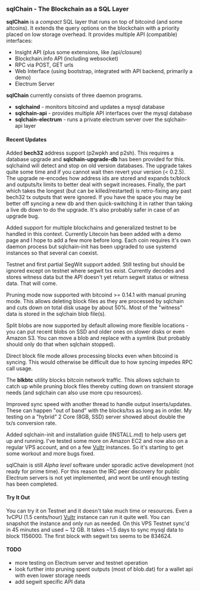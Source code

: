 ### sqlChain - The Blockchain as a SQL Layer

**sqlChain** is a *compact* SQL layer that runs on top of bitcoind (and some altcoins). It extends the query options on the blockchain with a priority placed on low storage overhead. It provides multiple API (compatible) interfaces:

- Insight API (plus some extensions, like /api/closure)
- Blockchain.info API (including websocket)
- RPC via POST, GET urls
- Web Interface (using bootstrap, integrated with API backend, primarily a demo)
- Electrum Server

**sqlChain** currently consists of three daemon programs.

- **sqlchaind**             - monitors bitcoind and updates a mysql database
- **sqlchain-api**          - provides multiple API interfaces over the mysql database
- **sqlchain-electrum**     - runs a private electrum server over the sqlchain-api layer

#### Recent Updates

Added **bech32** address support (p2wpkh and p2sh). This requires a database upgrade and **sqlchain-upgrade-db** has been provided for this. sqlchaind will detect and stop on old version databases. The upgrade takes quite some time and if you cannot wait then revert your version (< 0.2.5). The upgrade re-encodes how address ids are stored and expands tx/block and outputs/tx limits to better deal with segwit increases. Finally, the part which takes the longest (but can be killed/restarted) is retro-fixing any past bech32 tx outputs that were ignored. If you have the space you may be better off syncing a new db and then quick-switching it in rather than taking a live db down to do the upgrade. It's also probably safer in case of an upgrade bug.

Added support for multiple blockchains and generalized testnet to be handled in this context. Currently Litecoin has been added with a demo page and I hope to add a few more before long. Each coin requires it's own daemon process but sqlchain-init has been upgraded to use systemd instances so that several can coexist.

Testnet and first partial SegWit support added. Still testing but should be ignored except on testnet where segwit txs exist. Currently decodes and stores witness data but the API doesn't yet return segwit status or witness data. That will come.

Pruning mode now supported with bitcoind >= 0.14.1 with manual pruning mode. This allows deleting block files as they are processed by sqlchain and cuts down on total disk usage by about 50%. Most of the "witness" data is stored in the sqlchain blob file(s). 

Split blobs are now supported by default allowing more flexible locations - you can put recent blobs on SSD and older ones on slower disks or even Amazon S3. You can move a blob and replace with a symlink (but probably should only do that when sqlchain stopped).

Direct block file mode allows processing blocks even when bitcoind is syncing. This would otherwise be difficult due to how syncing impedes RPC call usage. 

The **blkbtc** utility blocks bitcoin network traffic. This allows sqlchain to catch up while pruning block files thereby cutting down on transient storage needs (and sqlchain can also use more cpu resources).

Improved sync speed with another thread to handle output inserts/updates. These can happen "out of band" with the blocks/txs as long as in order. My testing on a "hybrid" 2 Core (8GB, SSD) server showed about double the tx/s conversion rate. 

Added sqlchain-init and installation guide (INSTALL.md) to help users get up and running. I've tested some more on Amazon EC2 and now also on a regular VPS account, and on a few [Vultr](http://www.vultr.com/?ref=7087266) instances. So it's starting to get some workout and more bugs fixed.  

sqlChain is still *Alpha level* software under sporadic active development (not ready for prime time). For this reason the IRC peer discovery for public Electrum servers is not yet implemented, and wont be until enough testing has been completed.

#### Try It Out

You can try it on Testnet and it doesn't take much time or resources. Even a 1vCPU (1.5 cents/hour) [Vultr](http://www.vultr.com/?ref=7087266) instance can run it quite well. You can snapshot the instance and only run as needed. On this VPS Testnet sync'd in 45 minutes and used ~ 12 GB. It takes ~1.5 days to sync mysql data to block 1156000. The first block with segwit txs seems to be 834624.

#### TODO

- more testing on Electrum server and testnet operation  
- look further into pruning spent outputs (most of blob.dat) for a wallet api with even lower storage needs
- add segwit specific API data



